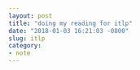 ```yaml
---
layout: post
title: "doing my reading for itlp"
date: "2018-01-03 16:21:03 -0800"
slug: itlp
category:
- note
---
```

